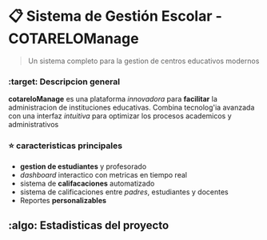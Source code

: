 # :clipboard: Sistema de Gestión Escolar - COTARELOManage

> Un sistema completo para la gestion de centros educativos modernos

### :target: Descripcion general

**cotareloManage** es una plataforma *innovadora* para **facilitar** la administracion de instituciones educativas. Combina tecnolog'ia avanzada con una interfaz *intuitiva* para optimizar los procesos academicos y administrativos

### :star: caracteristicas principales

- **gestion de estudiantes** y profesorado
- *dashboard* interactico con metricas en tiempo real 
- sistema de **califacaciones** automatizado 
-  sistema de calificaciones entre *padres*, estudiantes y docentes
- Reportes **personalizables**

## :algo: Estadisticas del proyecto
